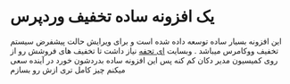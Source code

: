 
# یک افزونه ساده تخفیف وردپرس
این افزونه بسیار ساده توسعه داده شده است و برای ویرایش حالت پیشفرض سیستم تخفیف ووکامرس میباشد .
وبسایت [ای تحفه](https://etohfeh.com/ "etohfeh") نیاز داشت تا تخفیف های فروشش رو از روی کمیسیون مدیر دکان کم کنه پس این افزونه ساده بدردشون خورد در آینده سعی میکنم چیز کامل تری ازش رو بسازم
